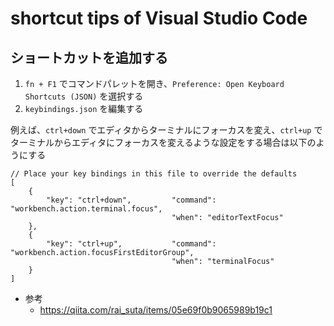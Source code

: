 # shortcut tips of Visual Studio Code

## ショートカットを追加する

1. `fn + F1` でコマンドパレットを開き、`Preference: Open Keyboard Shortcuts (JSON)` を選択する
2. `keybindings.json` を編集する

例えば、`ctrl+down` でエディタからターミナルにフォーカスを変え、`ctrl+up` でターミナルからエディタにフォーカスを変えるような設定をする場合は以下のようにする

```:json
// Place your key bindings in this file to override the defaults
[
    {
        "key": "ctrl+down",         "command": "workbench.action.terminal.focus",
                                    "when": "editorTextFocus"
    },
    {
        "key": "ctrl+up",           "command": "workbench.action.focusFirstEditorGroup",
                                    "when": "terminalFocus"
    }
]
```

- 参考
  - <https://qiita.com/rai_suta/items/05e69f0b9065989b19c1>
